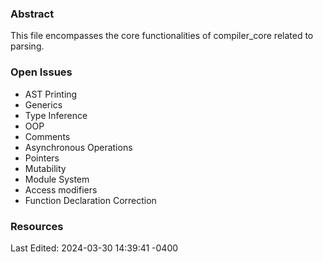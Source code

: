 ### Abstract
This file encompasses the core functionalities of compiler_core related to parsing.

### Open Issues
- AST Printing
- Generics
- Type Inference
- OOP
- Comments
- Asynchronous Operations 
- Pointers
- Mutability
- Module System
- Access modifiers
- Function Declaration Correction
### Resources
Last Edited: 2024-03-30 14:39:41 -0400
